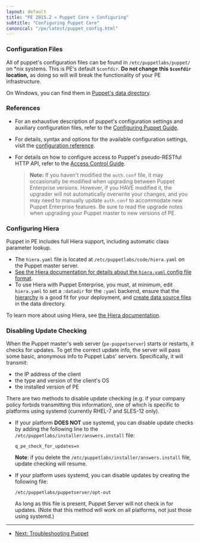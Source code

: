```yaml
---
layout: default
title: "PE 2015.2 » Puppet Core » Configuring"
subtitle: "Configuring Puppet Core"
canonical: "/pe/latest/puppet_config.html"
---
```


### Configuration Files

All of puppet's configuration files can be found in `/etc/puppetlabs/puppet/` on *nix systems. This is PE's default `$confdir`. **Do not change this `$confdir` location,** as doing so will will break the functionality of your PE infrastructure.

On Windows, you can find them in [Puppet's data directory](/guides/install_puppet/install_windows.html#data-directory).

### References

- For an exhaustive description of puppet's configuration settings and auxiliary configuration files, refer to the [Configuring Puppet Guide](/guides/configuring.html).
- For details, syntax and options for the available configuration settings, visit the [configuration reference](/references/4.2.latest/configuration.html).
- For details on how to configure access to Puppet's pseudo-RESTful HTTP API, refer to the [Access Control Guide](/guides/rest_auth_conf.html).

    > **Note:** If you haven't modified the `auth.conf` file, it may occasionally be modified when upgrading between Puppet Enterprise versions. However, if you HAVE modified it, the upgrader will not automatically overwrite your changes, and you may need to manually update `auth.conf` to accommodate new Puppet Enterprise features. Be sure to read the upgrade notes when upgrading your Puppet master to new versions of PE.

### Configuring Hiera

Puppet in PE includes full Hiera support, including automatic class parameter lookup.

* The `hiera.yaml` file is located at `/etc/puppetlabs/code/hiera.yaml` on the Puppet master server.
* [See the Hiera documentation for details about the `hiera.yaml` config file format](/hiera/1/configuring.html).
* To use Hiera with Puppet Enterprise, you must, at minimum, edit `hiera.yaml` to set a `:datadir` for the `:yaml` backend, ensure that the [hierarchy](/hiera/1/hierarchy.html) is a good fit for your deployment, and [create data source files](/hiera/1/data_sources.html) in the data directory.

To learn more about using Hiera, see [the Hiera documentation](/hiera/1).

### Disabling Update Checking

When the Puppet master's web server (`pe-puppetserver`) starts or restarts, it checks for updates. To get the correct update info, the server will pass some basic, anonymous info to Puppet Labs' servers. Specifically, it will transmit:

* the IP address of the client
* the type and version of the client's OS
* the installed version of PE

There are two methods to disable update checking (e.g. if your company policy forbids transmitting this information), one of which is specific to platforms using systemd (currently RHEL-7 and SLES-12 only).

* If your platform **DOES NOT** use systemd, you can disable update checks by adding the following line to the `/etc/puppetlabs/installer/answers.install` file:

    `q_pe_check_for_updates=n`

   **Note**: if you delete the `/etc/puppetlabs/installer/answers.install` file, update checking will resume.

* If your platform uses systemd, you can disable updates by creating the following file:

    `/etc/puppetlabs/puppetserver/opt-out`

  As long as this file is present, Puppet Server will not check in for updates. (Note that this method will work on all platforms, not just those using systemd.)


* * *

- [Next: Troubleshooting Puppet](./trouble_puppet.html)



